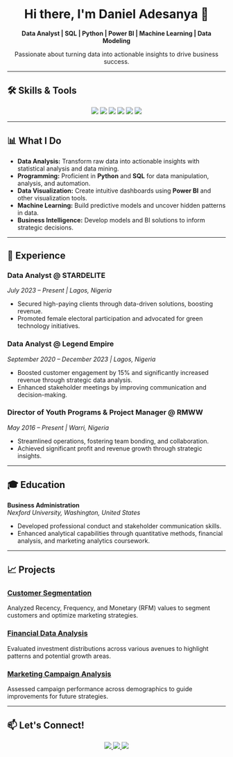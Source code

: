 

<h1 align="center">Hi there, I'm Daniel Adesanya 👋</h1>

<p align="center">
  <strong>Data Analyst | SQL | Python | Power BI | Machine Learning | Data Modeling</strong>
</p>

<p align="center">
  Passionate about turning data into actionable insights to drive business success.
</p>

---

## 🛠️ Skills & Tools

<p align="center">
  <img src="https://img.shields.io/badge/Python-3776AB?style=for-the-badge&logo=python&logoColor=white" />
  <img src="https://img.shields.io/badge/SQL-4479A1?style=for-the-badge&logo=postgresql&logoColor=white" />
  <img src="https://img.shields.io/badge/Power_BI-F2C811?style=for-the-badge&logo=powerbi&logoColor=black" />
  <img src="https://img.shields.io/badge/Machine_Learning-FF6F00?style=for-the-badge&logo=scikit-learn&logoColor=white" />
  <img src="https://img.shields.io/badge/Data_Visualization-4CAF50?style=for-the-badge&logo=tableau&logoColor=white" />
  <img src="https://img.shields.io/badge/Excel-217346?style=for-the-badge&logo=microsoftexcel&logoColor=white" />
</p>

---

## 📊 What I Do

- **Data Analysis:** Transform raw data into actionable insights with statistical analysis and data mining.
- **Programming:** Proficient in **Python** and **SQL** for data manipulation, analysis, and automation.
- **Data Visualization:** Create intuitive dashboards using **Power BI** and other visualization tools.
- **Machine Learning:** Build predictive models and uncover hidden patterns in data.
- **Business Intelligence:** Develop models and BI solutions to inform strategic decisions.

---

## 💼 Experience

### Data Analyst @ STARDELITE
*July 2023 – Present | Lagos, Nigeria*

- Secured high-paying clients through data-driven solutions, boosting revenue.
- Promoted female electoral participation and advocated for green technology initiatives.

### Data Analyst @ Legend Empire
*September 2020 – December 2023 | Lagos, Nigeria*

- Boosted customer engagement by 15% and significantly increased revenue through strategic data analysis.
- Enhanced stakeholder meetings by improving communication and decision-making.

### Director of Youth Programs & Project Manager @ RMWW
*May 2016 – Present | Warri, Nigeria*

- Streamlined operations, fostering team bonding, and collaboration.
- Achieved significant profit and revenue growth through strategic insights.

---

## 🎓 Education

**Business Administration**  
*Nexford University, Washington, United States*

- Developed professional conduct and stakeholder communication skills.
- Enhanced analytical capabilities through quantitative methods, financial analysis, and marketing analytics coursework.

---

## 📈 Projects

### [Customer Segmentation](#)
Analyzed Recency, Frequency, and Monetary (RFM) values to segment customers and optimize marketing strategies.

### [Financial Data Analysis](#)
Evaluated investment distributions across various avenues to highlight patterns and potential growth areas.

### [Marketing Campaign Analysis](#)
Assessed campaign performance across demographics to guide improvements for future strategies.

---

## 📫 Let's Connect!

<p align="center">
  <a href="https://www.linkedin.com/in/your-linkedin-profile/">
    <img src="https://img.shields.io/badge/LinkedIn-0077B5?style=for-the-badge&logo=linkedin&logoColor=white" />
  </a>
  <a href="https://github.com/danieltheanalyst1">
    <img src="https://img.shields.io/badge/GitHub-181717?style=for-the-badge&logo=github&logoColor=white" />
  </a>
  <a href="mailto:danieltheanalyst1@gmail.com">
    <img src="https://img.shields.io/badge/Email-D14836?style=for-the-badge&logo=gmail&logoColor=white" />
  </a>
</p>
